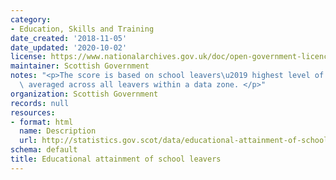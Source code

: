 ```yaml
---
category:
- Education, Skills and Training
date_created: '2018-11-05'
date_updated: '2020-10-02'
license: https://www.nationalarchives.gov.uk/doc/open-government-licence/version/3/
maintainer: Scottish Government
notes: "<p>The score is based on school leavers\u2019 highest level of qualification,\
  \ averaged across all leavers within a data zone. </p>"
organization: Scottish Government
records: null
resources:
- format: html
  name: Description
  url: http://statistics.gov.scot/data/educational-attainment-of-school-leavers
schema: default
title: Educational attainment of school leavers
---
```

